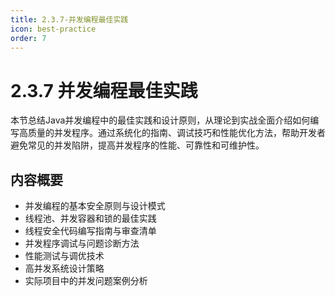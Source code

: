 ```yaml
---
title: 2.3.7-并发编程最佳实践
icon: best-practice
order: 7
---
```


# 2.3.7 并发编程最佳实践

本节总结Java并发编程中的最佳实践和设计原则，从理论到实战全面介绍如何编写高质量的并发程序。通过系统化的指南、调试技巧和性能优化方法，帮助开发者避免常见的并发陷阱，提高并发程序的性能、可靠性和可维护性。

## 内容概要

- 并发编程的基本安全原则与设计模式
- 线程池、并发容器和锁的最佳实践
- 线程安全代码编写指南与审查清单
- 并发程序调试与问题诊断方法
- 性能测试与调优技术
- 高并发系统设计策略
- 实际项目中的并发问题案例分析
